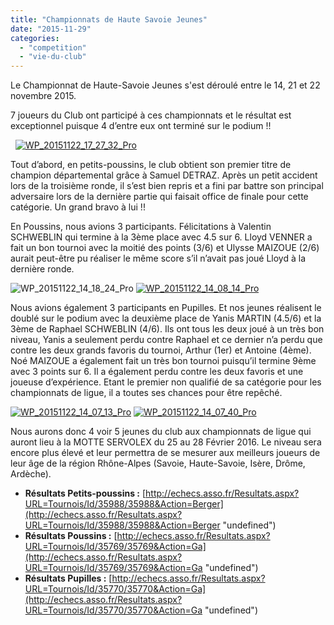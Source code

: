 ```yaml
---
title: "Championnats de Haute Savoie Jeunes"
date: "2015-11-29"
categories: 
  - "competition"
  - "vie-du-club"
---
```


Le Championnat de Haute-Savoie Jeunes s'est déroulé entre le 14, 21 et 22 novembre 2015.

7 joueurs du Club ont participé à ces championnats et le résultat est exceptionnel puisque 4 d’entre eux ont terminé sur le podium !!

  [![WP_20151122_17_27_32_Pro](/wordpress-uploads/2015/11/WP_20151122_17_27_32_Pro-300x169.jpg)](/wordpress-uploads/2015/11/WP_20151122_17_27_32_Pro.jpg)

Tout d’abord, en petits-poussins, le club obtient son premier titre de champion départemental grâce à Samuel DETRAZ. Après un petit accident lors de la troisième ronde, il s’est bien repris et a fini par battre son principal adversaire lors de la dernière partie qui faisait office de finale pour cette catégorie. Un grand bravo à lui !!

En Poussins, nous avions 3 participants. Félicitations à Valentin SCHWEBLIN qui termine à la 3ème place avec 4.5 sur 6. Lloyd VENNER a fait un bon tournoi avec la moitié des points (3/6) et Ulysse MAIZOUE (2/6) aurait peut-être pu réaliser le même score s’il n’avait pas joué Lloyd à la dernière ronde.

![WP_20151122_14_18_24_Pro](/wordpress-uploads/2015/11/WP_20151122_14_18_24_Pro-300x169.jpg) [![WP_20151122_14_08_14_Pro](/wordpress-uploads/2015/11/WP_20151122_14_08_14_Pro-300x169.jpg)](/wordpress-uploads/2015/11/WP_20151122_14_08_14_Pro.jpg)

Nous avions également 3 participants en Pupilles. Et nos jeunes réalisent le doublé sur le podium avec la deuxième place de Yanis MARTIN (4.5/6) et la 3ème de Raphael SCHWEBLIN (4/6). Ils ont tous les deux joué à un très bon niveau, Yanis a seulement perdu contre Raphael et ce dernier n’a perdu que contre les deux grands favoris du tournoi, Arthur (1er) et Antoine (4ème). Noé MAIZOUE a également fait un très bon tournoi puisqu’il termine 9ème avec 3 points sur 6. Il a également perdu contre les deux favoris et une joueuse d’expérience. Etant le premier non qualifié de sa catégorie pour les championnats de ligue, il a toutes ses chances pour être repêché.

[![WP_20151122_14_07_13_Pro](/wordpress-uploads/2015/11/WP_20151122_14_07_13_Pro-300x169.jpg)](/wordpress-uploads/2015/11/WP_20151122_14_07_13_Pro.jpg) [![WP_20151122_14_07_40_Pro](/wordpress-uploads/2015/11/WP_20151122_14_07_40_Pro-300x169.jpg)](/wordpress-uploads/2015/11/WP_20151122_14_07_40_Pro.jpg)

Nous aurons donc 4 voir 5 jeunes du club aux championnats de ligue qui auront lieu à la MOTTE SERVOLEX du 25 au 28 Février 2016. Le niveau sera encore plus élevé et leur permettra de se mesurer aux meilleurs joueurs de leur âge de la région Rhône-Alpes (Savoie, Haute-Savoie, Isère, Drôme, Ardèche).

- **Résultats Petits-poussins :** [http://echecs.asso.fr/Resultats.aspx?URL=Tournois/Id/35988/35988&Action=Berger](http://echecs.asso.fr/Resultats.aspx?URL=Tournois/Id/35988/35988&Action=Berger "undefined")
- **Résultats Poussins :** [http://echecs.asso.fr/Resultats.aspx?URL=Tournois/Id/35769/35769&Action=Ga](http://echecs.asso.fr/Resultats.aspx?URL=Tournois/Id/35769/35769&Action=Ga "undefined")
- **Résultats Pupilles :** [http://echecs.asso.fr/Resultats.aspx?URL=Tournois/Id/35770/35770&Action=Ga](http://echecs.asso.fr/Resultats.aspx?URL=Tournois/Id/35770/35770&Action=Ga "undefined")
